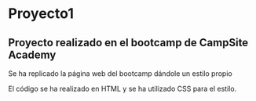 # Proyecto1

<h2>Proyecto realizado en el bootcamp de CampSite Academy</h2>
<p>Se ha replicado la página web del bootcamp dándole un estilo propio</p>
<p>El código se ha realizado en HTML y se ha utilizado CSS para el estilo.</p>

